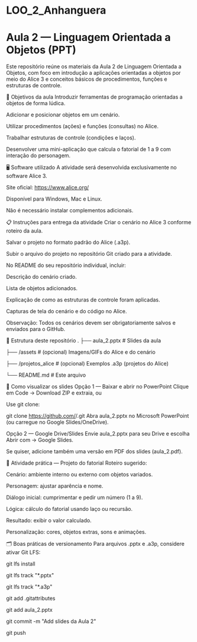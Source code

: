 # LOO_2_Anhanguera

# Aula 2 — Linguagem Orientada a Objetos (PPT)
Este repositório reúne os materiais da Aula 2 de Linguagem Orientada a Objetos, com foco em introdução a aplicações orientadas a objetos por meio do Alice 3 e conceitos básicos de procedimentos, funções e estruturas de controle.

🎯 Objetivos da aula
Introduzir ferramentas de programação orientadas a objetos de forma lúdica.

Adicionar e posicionar objetos em um cenário.

Utilizar procedimentos (ações) e funções (consultas) no Alice.

Trabalhar estruturas de controle (condições e laços).

Desenvolver uma mini-aplicação que calcula o fatorial de 1 a 9 com interação do personagem.

🖥️ Software utilizado
A atividade será desenvolvida exclusivamente no software Alice 3.

Site oficial: https://www.alice.org/

Disponível para Windows, Mac e Linux.

Não é necessário instalar complementos adicionais.

📋 Instruções para entrega da atividade
Criar o cenário no Alice 3 conforme roteiro da aula.

Salvar o projeto no formato padrão do Alice (.a3p).

Subir o arquivo do projeto no repositório Git criado para a atividade.

No README do seu repositório individual, incluir:

Descrição do cenário criado.

Lista de objetos adicionados.

Explicação de como as estruturas de controle foram aplicadas.

Capturas de tela do cenário e do código no Alice.

Observação: Todos os cenários devem ser obrigatoriamente salvos e enviados para o GitHub.

📁 Estrutura deste repositório
.
├── aula_2.pptx                # Slides da aula

├── /assets                    # (opcional) Imagens/GIFs do Alice e do cenário

├── /projetos_alice             # (opcional) Exemplos .a3p (projetos do Alice)

└── README.md                  # Este arquivo

👀 Como visualizar os slides
Opção 1 — Baixar e abrir no PowerPoint
Clique em Code → Download ZIP e extraia, ou

Use git clone:

git clone https://github.com/<seu-usuario>/<seu-repo>.git
Abra aula_2.pptx no Microsoft PowerPoint (ou carregue no Google Slides/OneDrive).

Opção 2 — Google Drive/Slides
Envie aula_2.pptx para seu Drive e escolha Abrir com → Google Slides.

Se quiser, adicione também uma versão em PDF dos slides (aula_2.pdf).

🧪 Atividade prática — Projeto do fatorial
Roteiro sugerido:

Cenário: ambiente interno ou externo com objetos variados.

Personagem: ajustar aparência e nome.

Diálogo inicial: cumprimentar e pedir um número (1 a 9).

Lógica: cálculo do fatorial usando laço ou recursão.

Resultado: exibir o valor calculado.

Personalização: cores, objetos extras, sons e animações.

🗂️ Boas práticas de versionamento
Para arquivos .pptx e .a3p, considere ativar Git LFS:

git lfs install

git lfs track "*.pptx"

git lfs track "*.a3p"

git add .gitattributes

git add aula_2.pptx

git commit -m "Add slides da Aula 2"

git push
